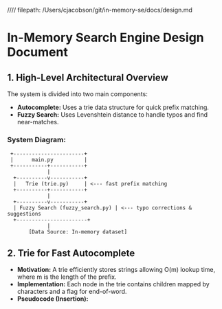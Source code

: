 //// filepath: /Users/cjacobson/git/in-memory-se/docs/design.md
# In-Memory Search Engine Design Document

## 1. High-Level Architectural Overview
The system is divided into two main components:
- **Autocomplete:** Uses a trie data structure for quick prefix matching.
- **Fuzzy Search:** Uses Levenshtein distance to handle typos and find near-matches.

### System Diagram:
     +-----------------------+
     |      main.py          |
     +-----------+-----------+
                 |
      +----------v-----------+
      |   Trie (trie.py)     | <--- fast prefix matching
      +----------+-----------+
                 |
      +----------v-----------+
      | Fuzzy Search (fuzzy_search.py) | <--- typo corrections & suggestions
      +-----------------------+
                 |
           [Data Source: In-memory dataset]

## 2. Trie for Fast Autocomplete
- **Motivation:** A trie efficiently stores strings allowing O(m) lookup time, where m is the length of the prefix.
- **Implementation:** Each node in the trie contains children mapped by characters and a flag for end-of-word.
- **Pseudocode (Insertion):**